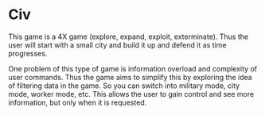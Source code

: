 # Civ

This game is a 4X game (explore, expand, exploit, exterminate).
Thus the user will start with a small city and build it up and defend it as time progresses.

One problem of this type of game is information overload and complexity of user commands.
Thus the game aims to simplify this by exploring the idea of filtering data in the game.
So you can switch into military mode, city mode, worker mode, etc.
This allows the user to gain control and see more information, but only when it is requested.
